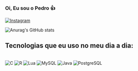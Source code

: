 
### Oi, Eu sou o Pedro 👍

[![Instagram](https://img.shields.io/badge/Instagram-E4405F?style=for-the-badge&logo=instagram&logoColor=white)](https://www.instagram.com/pmodaa_/)

![Anurag's GitHub stats](https://github-readme-stats.vercel.app/api?username=pedrohcmoda&show_icons=true&theme=tokyonight)

## Tecnologias que eu uso no meu dia a dia:
<div style="display: inline_block"><br/>
    <img align="center" alt="C" src="https://img.shields.io/badge/C-00599C?style=for-the-badge&logo=c&logoColor=white" />
    <img align="center" alt="R" src="https://img.shields.io/badge/R-276DC3?style=for-the-badge&logo=r&logoColor=white" />
    <img align="center" alt="Lua" src="https://img.shields.io/badge/Lua-2C2D72?style=for-the-badge&logo=lua&logoColor=white" />
    <img align="center" alt="MySQL" src="https://img.shields.io/badge/MySQL-00000F?style=for-the-badge&logo=mysql&logoColor=white" />
    <img align="center" alt="Java" src=https://img.shields.io/badge/Java-ED8B00?style=for-the-badge&logo=java&logoColor=white />
    <img align="center" alt="PostgreSQL" src=https://img.shields.io/badge/PostgreSQL-316192?style=for-the-badge&logo=postgresql&logoColor=white />

</div>

